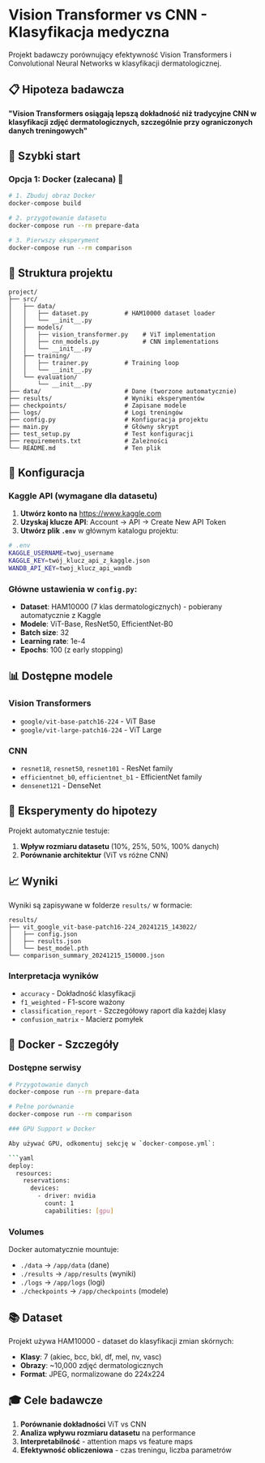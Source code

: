 # Vision Transformer vs CNN - Klasyfikacja medyczna

Projekt badawczy porównujący efektywność Vision Transformers i Convolutional Neural Networks w klasyfikacji dermatologicznej.

## 📋 Hipoteza badawcza

**"Vision Transformers osiągają lepszą dokładność niż tradycyjne CNN w klasyfikacji zdjęć dermatologicznych, szczególnie przy ograniczonych danych treningowych"**

## 🚀 Szybki start

### Opcja 1: Docker (zalecana) 🐳

```bash
# 1. Zbuduj obraz Docker
docker-compose build

# 2. przygotowanie datasetu
docker-compose run --rm prepare-data

# 3. Pierwszy eksperyment
docker-compose run --rm comparison
```

## 📁 Struktura projektu

```
project/
├── src/
│   ├── data/
│   │   ├── dataset.py          # HAM10000 dataset loader
│   │   └── __init__.py
│   ├── models/
│   │   ├── vision_transformer.py    # ViT implementation
│   │   ├── cnn_models.py            # CNN implementations
│   │   └── __init__.py
│   ├── training/
│   │   ├── trainer.py          # Training loop
│   │   └── __init__.py
│   └── evaluation/
│       └── __init__.py
├── data/                       # Dane (tworzone automatycznie)
├── results/                    # Wyniki eksperymentów
├── checkpoints/                # Zapisane modele
├── logs/                       # Logi treningów
├── config.py                   # Konfiguracja projektu
├── main.py                     # Główny skrypt
├── test_setup.py               # Test konfiguracji
├── requirements.txt            # Zależności
└── README.md                   # Ten plik
```

## 🔧 Konfiguracja

### Kaggle API (wymagane dla datasetu)

1. **Utwórz konto na** https://www.kaggle.com
2. **Uzyskaj klucze API**: Account → API → Create New API Token
3. **Utwórz plik `.env`** w głównym katalogu projektu:

```bash
# .env
KAGGLE_USERNAME=twoj_username
KAGGLE_KEY=twój_klucz_api_z_kaggle.json
WANDB_API_KEY=twoj_klucz_api_wandb
```

### Główne ustawienia w `config.py`:

- **Dataset**: HAM10000 (7 klas dermatologicznych) - pobierany automatycznie z Kaggle
- **Modele**: ViT-Base, ResNet50, EfficientNet-B0
- **Batch size**: 32
- **Learning rate**: 1e-4
- **Epochs**: 100 (z early stopping)

## 📊 Dostępne modele

### Vision Transformers
- `google/vit-base-patch16-224` - ViT Base
- `google/vit-large-patch16-224` - ViT Large

### CNN
- `resnet18`, `resnet50`, `resnet101` - ResNet family
- `efficientnet_b0`, `efficientnet_b1` - EfficientNet family
- `densenet121` - DenseNet

## 🎯 Eksperymenty do hipotezy
Projekt automatycznie testuje:

1. **Wpływ rozmiaru datasetu** (10%, 25%, 50%, 100% danych)
2. **Porównanie architektur** (ViT vs różne CNN)

## 📈 Wyniki

Wyniki są zapisywane w folderze `results/` w formacie:

```
results/
├── vit_google_vit-base-patch16-224_20241215_143022/
│   ├── config.json
│   ├── results.json
│   └── best_model.pth
└── comparison_summary_20241215_150000.json
```

### Interpretacja wyników

- `accuracy` - Dokładność klasyfikacji
- `f1_weighted` - F1-score ważony
- `classification_report` - Szczegółowy raport dla każdej klasy
- `confusion_matrix` - Macierz pomyłek

## 🐳 Docker - Szczegóły

### Dostępne serwisy

```bash
# Przygotowanie danych
docker-compose run --rm prepare-data

# Pełne porównanie
docker-compose run --rm comparison

### GPU Support w Docker

Aby używać GPU, odkomentuj sekcję w `docker-compose.yml`:

```yaml
deploy:
  resources:
    reservations:
      devices:
        - driver: nvidia
          count: 1
          capabilities: [gpu]
```

### Volumes

Docker automatycznie mountuje:
- `./data` → `/app/data` (dane)
- `./results` → `/app/results` (wyniki)
- `./logs` → `/app/logs` (logi)
- `./checkpoints` → `/app/checkpoints` (modele)

## 📚 Dataset

Projekt używa HAM10000 - dataset do klasyfikacji zmian skórnych:

- **Klasy**: 7 (akiec, bcc, bkl, df, mel, nv, vasc)
- **Obrazy**: ~10,000 zdjęć dermatologicznych
- **Format**: JPEG, normalizowane do 224x224

## 🎓 Cele badawcze

1. **Porównanie dokładności** ViT vs CNN
2. **Analiza wpływu rozmiaru datasetu** na performance
3. **Interpretabilność** - attention maps vs feature maps
4. **Efektywność obliczeniowa** - czas treningu, liczba parametrów